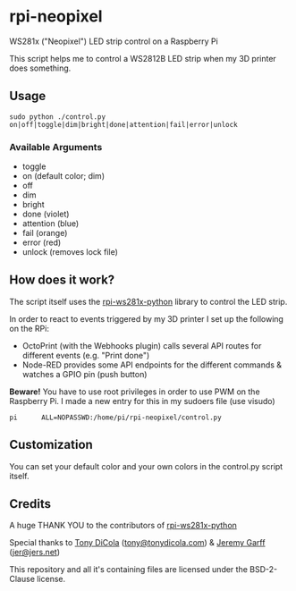 # rpi-neopixel
WS281x ("Neopixel") LED strip control on a Raspberry Pi

This script helps me to control a WS2812B LED strip when my 3D printer does something.

## Usage
`sudo python ./control.py on|off|toggle|dim|bright|done|attention|fail|error|unlock`

### Available Arguments
- toggle
- on (default color; dim)
- off
- dim
- bright
- done (violet)
- attention (blue)
- fail (orange)
- error (red)
- unlock (removes lock file)

## How does it work?
The script itself uses the [rpi-ws281x-python](https://github.com/rpi-ws281x/rpi-ws281x-python) library to control the LED strip.

In order to react to events triggered by my 3D printer I set up the following on the RPi:
- OctoPrint (with the Webhooks plugin) calls several API routes for different events (e.g. "Print done")
- Node-RED provides some API endpoints for the different commands & watches a GPIO pin (push button)

**Beware!**
You have to use root privileges in order to use PWM on the Raspberry Pi.
I made a new entry for this in my sudoers file (use visudo)

`pi      ALL=NOPASSWD:/home/pi/rpi-neopixel/control.py`

## Customization
You can set your default color and your own colors in the control.py script itself.

## Credits

A huge THANK YOU to the contributors of [rpi-ws281x-python](https://github.com/rpi-ws281x/rpi-ws281x-python)

Special thanks to [Tony DiCola](https://github.com/tdicola) (tony@tonydicola.com) & [Jeremy Garff](https://github.com/jgarff) (jer@jers.net)

This repository and all it's containing files are licensed under the BSD-2-Clause license.
